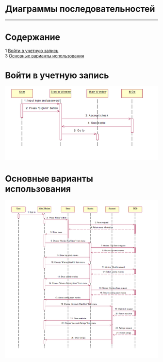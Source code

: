 # Диаграммы последовательностей
---

# Содержание
1 [Войти в учетную запись](#sign_in)  
3 [Основные варианты использования](#main_cases)

<a name="sign_in"/>

# Войти в учетную запись
![Войти в учетную запись](../../../Images/Diagrams/sequence_sign_in.png)

<a name="main_cases"/>

# Основные варианты использования
![Основные варианты использования](../../../Images/Diagrams/sequence_diagram.png)

